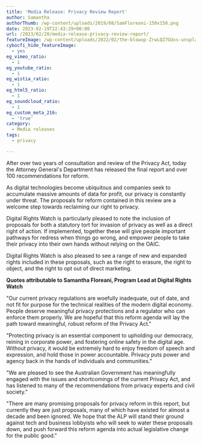```yaml
---
title: 'Media Release: Privacy Review Report'
author: Samantha
authorThumb: /wp-content/uploads/2019/08/SamFloreani-150x150.png
date: 2023-02-19T22:43:29+00:00
url: /2023/02/20/media-release-privacy-review-report/
featureImage: /wp-content/uploads/2022/02/the-blowup-ZrwLQZ7GUxs-unsplash-scaled-1.jpg
cybocfi_hide_featureImage:
  - yes
eg_vimeo_ratio:
  - 1
eg_youtube_ratio:
  - 1
eg_wistia_ratio:
  - 1
eg_html5_ratio:
  - 1
eg_soundcloud_ratio:
  - 1
eg_custom_meta_216:
  - 'true'
category:
  - Media releases
tags:
  - privacy

---
```

After over two years of consultation and review of the Privacy Act, today the Attorney General's Department has released the final report and over 100 recommendations for reform.

As digital technologies become ubiquitous and companies seek to accumulate massive amounts of data for profit, our privacy is constantly under threat. The proposals for reform contained in this review are a welcome step towards reclaiming our right to privacy.

Digital Rights Watch is particularly pleased to note the inclusion of proposals for both a statutory tort for invasion of privacy as well as a direct right of action. If implemented, together these will give people important pathways for redress when things go wrong, and empower people to take their privacy into their own hands without relying on the OAIC.

Digital Rights Watch is also pleased to see a range of new and expanded rights included in these proposals, such as the right to erasure, the right to object, and the right to opt out of direct marketing.

**Quotes attributable to Samantha Floreani, Program Lead at Digital Rights Watch**

"Our current privacy regulations are woefully inadequate, out of date, and not fit for purpose for the technical realities of the modern digital economy. People deserve meaningful privacy protections and a regulator who can enforce them properly. We are hopeful that this reform agenda will lay the path toward meaningful, robust reform of the Privacy Act."

"Protecting privacy is an essential component to upholding our democracy, reining in corporate power, and fostering online safety in the digital age. Without privacy, it would be extremely hard to enjoy freedom of speech and expression, and hold those in power accountable. Privacy puts power and agency back in the hands of individuals and communities."

"We are pleased to see the Australian Government has meaningfully engaged with the issues and shortcomings of the current Privacy Act, and has listened to many of the recommendations from privacy experts and civil society."

"There are many promising proposals for privacy reform in this report, but currently they are just proposals, many of which have existed for almost a decade and been ignored. We hope that the ALP will stand their ground against tech and business lobbyists who will seek to water these proposals down, and push forward this reform agenda into actual legislative change for the public good."
